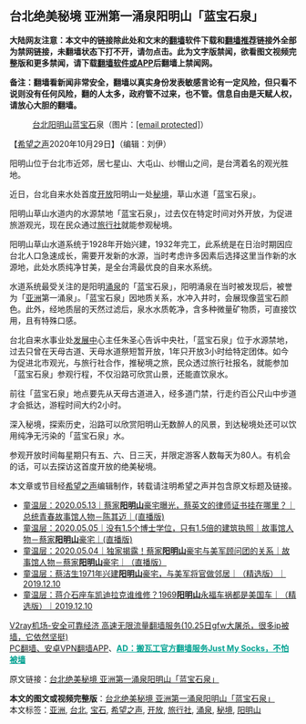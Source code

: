  <h2>台北绝美秘境 亚洲第一涌泉阳明山「蓝宝石泉」</h2> <p class="notice"><b>大陆网友注意：本文中的链接除此处和文末的<a href="https://github.com/bannedbook/fanqiang" >翻墙</a>软件下载和<a href="https://github.com/killgcd/justmysocks/blob/master/README.md">翻墙推荐</a>链接外全部为禁网链接，未翻墙状态下打不开，请勿点击。此为文字版禁闻，欲看图文视频完整版和更多禁闻，请下载<a href="https://github.com/bannedbook/fanqiang">翻墙软件或APP</a>后翻墙上禁闻网。</p><p>备注：翻墙看新闻非常安全，翻墙以真实身份发表敏感言论有一定风险，但只看不说则没有任何风险，翻的人太多，政府管不过来，也不管。信息自由是天赋人权，请放心大胆的翻墙。</b></p>  <div class="entry"> <figure><figcaption><a href="https://www.bannedbook.org/bnews/tag/%e5%8f%b0%e5%8c%97/" class="st_tag internal_tag" rel="tag" title="标签 台北 下的日志">台北</a><a href="https://www.bannedbook.org/bnews/tag/%E9%98%B3%E6%98%8E%E5%B1%B1/" class="st_tag internal_tag" rel="tag" title="标签 阳明山 下的日志">阳明山</a>蓝<a href="https://www.bannedbook.org/bnews/tag/%E5%AE%9D%E7%9F%B3/" class="st_tag internal_tag" rel="tag" title="标签 宝石 下的日志">宝石</a>泉（图片：<a href="/cdn-cgi/l/email-protection" data-cfemail="9cfafdfff9fef3f3f7dcfbf3f3f8f0f5faf9b2e8eb">[email&#160;protected]</a>）</figcaption></figure> <p>【<span class='wp_keywordlink_affiliate'><a href="https://www.soundofhope.org" title="希望之声" target="_blank">希望之声</a></span>2020年10月29日】（编辑：刘伊）</p> <p>阳明山位于台北市近郊，居七星山、大屯山、纱帽山之间，是台湾着名的观光胜地。</p> <p>近日，台北自来水处首度<a href="https://www.bannedbook.org/bnews/tag/%E5%BC%80%E6%94%BE/" class="st_tag internal_tag" rel="tag" title="标签 开放 下的日志">开放</a>阳明山一处<a href="https://www.bannedbook.org/bnews/tag/%E7%A7%98%E5%A2%83/" class="st_tag internal_tag" rel="tag" title="标签 秘境 下的日志">秘境</a>，草山水道「蓝宝石泉」。</p> <p></p>  <p>阳明山草山水道内的水源禁地「蓝宝石泉」，过去仅在特定时间对外开放，为促进旅游观光，现在民众通过<a href="https://www.bannedbook.org/bnews/tag/%e6%97%85%e8%a1%8c%e7%a4%be/" class="st_tag internal_tag" rel="tag" title="标签 旅行社 下的日志">旅行社</a>就能参观秘境。</p> <p>阳明山草山水道系统于1928年开始兴建，1932年完工，此系统是在日治时期因应台北人口急速成长，需要开发新的水源，当时考虑许多因素后选择这里当作新的水源地，此处水质纯净甘美，是全台湾最优良的自来水系统。</p> <p></p> <p>水道系统最受关注的是阳明<a href="https://www.bannedbook.org/bnews/tag/%E6%B6%8C%E6%B3%89/" class="st_tag internal_tag" rel="tag" title="标签 涌泉 下的日志">涌泉</a>的<a name="_Hlk54712520">「蓝宝石泉」</a>，阳明涌泉在当时被发现后，被誉为「<a href="https://www.bannedbook.org/bnews/tag/%e4%ba%9a%e6%b4%b2/" class="st_tag internal_tag" rel="tag" title="标签 亚洲 下的日志">亚洲</a>第一涌泉」。「蓝宝石泉」因地质关系，水冲入井时，会展现像蓝宝石颜色。此外，经地质层的天然过滤后，泉水水质乾净，含多种微量矿物质，可直接饮用，且有特殊口感。</p>  <p>台北自来水事业处<span class='wp_keywordlink'><a href="https://www.bannedbook.org/forum11/topic335.html" title="禁片：发展中出现的问题，只能靠发展解决？" target="_blank">发展中</a></span>心主任朱圣心告诉中央社，「蓝宝石泉」位于水源禁地，过去只曾在天母古道、天母水道祭短暂开放，1年只开放3小时给特定团体。如今为促进北市观光，与旅行社合作，推秘境之旅，民众透过旅行社报名，就能参加「蓝宝石泉」参观行程，不仅沿路可欣赏山景，还能直饮泉水。</p> <p></p> <p>前往「蓝宝石泉」地点要先从天母古道进入，经多道门禁，行走约百公尺山中步道才会抵达，游程时间大约2小时。</p> <p></p>  <p>深入秘境，探索历史，沿路可以欣赏阳明山无数醉人的风景，到达秘境处还可以饮用纯净无污染的「蓝宝石泉」水。</p> <p></p> <p>参观开放时间每星期只有五、六、日三天，并限定游客人数每天为80人。有机会的话，可以去探访这首度开放的绝美秘境。</p> <p>本文章或节目经<a href="https://www.bannedbook.org/bnews/tag/%e5%b8%8c%e6%9c%9b%e4%b9%8b%e5%a3%b0/" class="st_tag internal_tag" rel="tag" title="标签 希望之声 下的日志">希望之声</a>编辑制作，转载请注明希望之声并包含原文标题及链接。</p>  <ul class='op-related-articles' title='相关阅读'> <li><a href='https://www.bannedbook.org/bnews/taiwannews/20200513/1327877.html' target='_blank'>童温层：2020.05.13｜蔡家<b>阳明山</b>豪宅曝光，蔡英文的律师证书挂在哪里？｜总统青春故事馆人物－陈其迈｜(直播版)</a></li> <li><a href='https://www.bannedbook.org/bnews/taiwannews/20200505/1323473.html' target='_blank'>童温层：2020.05.05｜没有1.5个博士学位，只有1.5倍的建筑执照｜故事馆人物－蔡家<b>阳明山</b>豪宅｜(直播版)</a></li> <li><a href='https://www.bannedbook.org/bnews/taiwannews/20200504/1323013.html' target='_blank'>童温层：2020.05.04｜独家揭露！蔡家<b>阳明山</b>豪宅与美军顾问团的关系｜故事馆人物－蔡家<b>阳明山</b>豪宅｜（直播版）</a></li> <li><a href='https://www.bannedbook.org/bnews/taiwannews/20191227/1248283.html' target='_blank'>童温层：蔡洁生1971年兴建<b>阳明山</b>豪宅，与美军将官做邻居｜（精选版）｜2019.12.10</a></li> <li><a href='https://www.bannedbook.org/bnews/taiwannews/20191226/1248009.html' target='_blank'>童温层：蒋介石座车凯迪拉克谁维修？1969<b>阳明山</b>永福车祸都是美国车｜（精选版）｜2019.12.10</a></li> </ul> <p class="texttj"> <a href="https://www.bannedbook.org/forum23/topic22702.html" target="_blank">V2ray机场-安全可靠经济 高速无限流量翻墙服务(10.25日gfw大屠杀，很多ip被墙，它依然坚挺)</a><br/> <a href="https://github.com/bannedbook/fanqiang/wiki/%E7%A6%81%E9%97%BB%E7%BD%91%E5%AE%89%E5%8D%93%E7%BF%BB%E5%A2%99%E6%96%B0%E9%97%BBAPP" target="_blank">PC翻墙、安卓VPN翻墙APP</a>、<span onclick="window.open('https://github.com/killgcd/justmysocks/blob/master/README.md')" style="font-weight:bold;color:#00A191;cursor:pointer;text-decoration:underline;outline:none">AD：搬瓦工官方翻墙服务Just My Socks，不怕被墙</span></p><p>原文链接：<a class="src_link"  href="https://www.soundofhope.org/post/436387" target="_blank">台北绝美秘境 亚洲第一涌泉阳明山「蓝宝石泉」</a></p><a name='sharetosocial'></a>       <div><b>本文的图文或视频完整版</b>：<a href='https://www.bannedbook.org/bnews/comments/20201030/1422575.html'>台北绝美秘境 亚洲第一涌泉阳明山「蓝宝石泉」</a></div>  </div><!--END ENTRY--> <div class="postfooter"> <div>本文标签：<a href="https://www.bannedbook.org/bnews/tag/%e4%ba%9a%e6%b4%b2/" rel="tag">亚洲</a>, <a href="https://www.bannedbook.org/bnews/tag/%e5%8f%b0%e5%8c%97/" rel="tag">台北</a>, <a href="https://www.bannedbook.org/bnews/tag/%E5%AE%9D%E7%9F%B3/" rel="tag">宝石</a>, <a href="https://www.bannedbook.org/bnews/tag/%e5%b8%8c%e6%9c%9b%e4%b9%8b%e5%a3%b0/" rel="tag">希望之声</a>, <a href="https://www.bannedbook.org/bnews/tag/%E5%BC%80%E6%94%BE/" rel="tag">开放</a>, <a href="https://www.bannedbook.org/bnews/tag/%e6%97%85%e8%a1%8c%e7%a4%be/" rel="tag">旅行社</a>, <a href="https://www.bannedbook.org/bnews/tag/%E6%B6%8C%E6%B3%89/" rel="tag">涌泉</a>, <a href="https://www.bannedbook.org/bnews/tag/%E7%A7%98%E5%A2%83/" rel="tag">秘境</a>, <a href="https://www.bannedbook.org/bnews/tag/%E9%98%B3%E6%98%8E%E5%B1%B1/" rel="tag">阳明山</a></div>  </div><!--END POSTFOOTER--> 